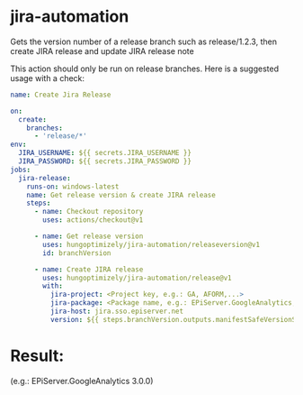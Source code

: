 # jira-automation

Gets the version number of a release branch such as release/1.2.3, then create JIRA release and update JIRA release note

This action should only be run on release branches. Here is a suggested usage with a check:

```yaml
name: Create Jira Release

on:
  create:
    branches:
      - 'release/*'
env:
  JIRA_USERNAME: ${{ secrets.JIRA_USERNAME }}
  JIRA_PASSWORD: ${{ secrets.JIRA_PASSWORD }}
jobs:
  jira-release:
    runs-on: windows-latest
    name: Get release version & create JIRA release
    steps:
      - name: Checkout repository
        uses: actions/checkout@v1

      - name: Get release version
        uses: hungoptimizely/jira-automation/releaseversion@v1
        id: branchVersion

      - name: Create JIRA release
        uses: hungoptimizely/jira-automation/release@v1
        with:
          jira-project: <Project key, e.g.: GA, AFORM,...>
          jira-package: <Package name, e.g.: EPiServer.GoogleAnalytics, EPiServer.Forms,...>
          jira-host: jira.sso.episerver.net
          version: ${{ steps.branchVersion.outputs.manifestSafeVersionString }}
```
# Result:
<Package name> <Version> (e.g.: EPiServer.GoogleAnalytics 3.0.0)
